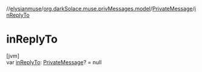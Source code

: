 //[elysianmuse](../../../index.md)/[org.darkSolace.muse.privMessages.model](../index.md)/[PrivateMessage](index.md)/[inReplyTo](in-reply-to.md)

# inReplyTo

[jvm]\
var [inReplyTo](in-reply-to.md): [PrivateMessage](index.md)? = null
